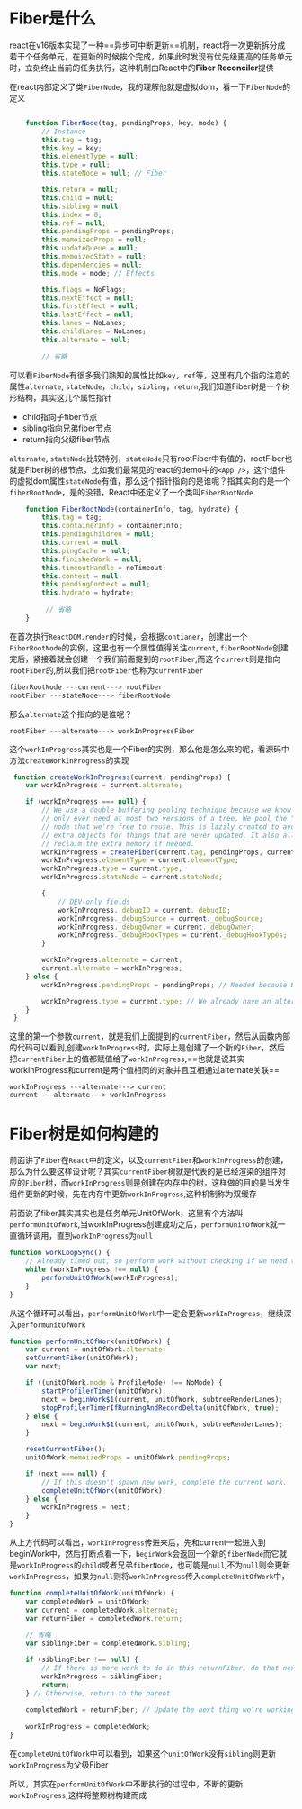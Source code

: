 # Fiber是什么

react在v16版本实现了一种==异步可中断更新==机制，react将一次更新拆分成若干个任务单元，在更新的时候挨个完成，如果此时发现有优先级更高的任务单元时，立刻终止当前的任务执行，这种机制由React中的**Fiber Reconciler**提供

在react内部定义了类```FiberNode```，我的理解他就是虚拟dom，看一下```FiberNode```的定义
```javascript

    function FiberNode(tag, pendingProps, key, mode) {
        // Instance
        this.tag = tag;
        this.key = key;
        this.elementType = null;
        this.type = null;
        this.stateNode = null; // Fiber

        this.return = null;
        this.child = null;
        this.sibling = null;
        this.index = 0;
        this.ref = null;
        this.pendingProps = pendingProps;
        this.memoizedProps = null;
        this.updateQueue = null;
        this.memoizedState = null;
        this.dependencies = null;
        this.mode = mode; // Effects

        this.flags = NoFlags;
        this.nextEffect = null;
        this.firstEffect = null;
        this.lastEffect = null;
        this.lanes = NoLanes;
        this.childLanes = NoLanes;
        this.alternate = null;
        
        // 省略

```
可以看```FiberNode```有很多我们熟知的属性比如```key```，```ref```等，这里有几个指的注意的属性```alternate```, ```stateNode```，```child```，```sibling```，```return```,我们知道Fiber树是一个树形结构，其实这几个属性指针

- child指向子fiber节点
- sibling指向兄弟fiber节点
- return指向父级fiber节点

```alternate```, ```stateNode```比较特别，```stateNode```只有rootFiber中有值的，rootFiber也就是Fiber树的根节点，比如我们最常见的react的demo中的```<App />```，这个组件的虚拟dom属性```stateNode```有值，那么这个指针指向的是谁呢？指其实向的是一个```fiberRootNode```，是的没错，React中还定义了一个类叫```FiberRootNode```
```javascript
    function FiberRootNode(containerInfo, tag, hydrate) {
        this.tag = tag;
        this.containerInfo = containerInfo;
        this.pendingChildren = null;
        this.current = null;
        this.pingCache = null;
        this.finishedWork = null;
        this.timeoutHandle = noTimeout;
        this.context = null;
        this.pendingContext = null;
        this.hydrate = hydrate;
            
         // 省略
    }
```
在首次执行```ReactDOM.render```的时候，会根据```contianer```，创建出一个```FiberRootNode```的实例，这里也有一个属性值得关注```current```, ```fiberRootNode```创建完后，紧接着就会创建一个我们前面提到的```rootFiber```,而这个```current```则是指向```rootFiber```的,所以我们把```rootFiber```也称为```currentFiber```
```javascript
fiberRootNode ---current---> rootFiber
rootFiber ---stateNode---> fiberRootNode
```
那么```alternate```这个指向的是谁呢？
```
rootFiber ---alternate---> workInProgressFiber
```
这个```workInProgress```其实也是一个Fiber的实例，那么他是怎么来的呢，看源码中方法```createWorkInProgress```的实现
```javascript
 function createWorkInProgress(current, pendingProps) {
    var workInProgress = current.alternate;

    if (workInProgress === null) {
        // We use a double buffering pooling technique because we know that we'll
        // only ever need at most two versions of a tree. We pool the "other" unused
        // node that we're free to reuse. This is lazily created to avoid allocating
        // extra objects for things that are never updated. It also allow us to
        // reclaim the extra memory if needed.
        workInProgress = createFiber(current.tag, pendingProps, current.key, current.mode);
        workInProgress.elementType = current.elementType;
        workInProgress.type = current.type;
        workInProgress.stateNode = current.stateNode;

        {
            // DEV-only fields
            workInProgress._debugID = current._debugID;
            workInProgress._debugSource = current._debugSource;
            workInProgress._debugOwner = current._debugOwner;
            workInProgress._debugHookTypes = current._debugHookTypes;
        }

        workInProgress.alternate = current;
        current.alternate = workInProgress;
    } else {
        workInProgress.pendingProps = pendingProps; // Needed because Blocks store data on type.

        workInProgress.type = current.type; // We already have an alternate.
    }
 }
```
这里的第一个参数```current```，就是我们上面提到的```currentFiber```，然后从函数内部的代码可以看到,创建```workInProgress```时，实际上是创建了一个新的```Fiber```，然后把```currentFiber```上的值都赋值给了```workInProgress```,==也就是说其实workInProgress和current是两个值相同的对象并且互相通过alternate关联==
```
workInProgress ---alternate---> current
current ---alternate---> workInProgress
```

# Fiber树是如何构建的
前面讲了```Fiber```在```React```中的定义，以及```currentFiber```和```workInProgress```的创建，那么为什么要这样设计呢？其实```currentFiber```树就是代表的是已经渲染的组件对应的```Fiber```树，而```workInProgress```则是创建在内存中的树，这样做的目的是当发生组件更新的时候，先在内存中更新```workInProgress```,这种机制称为双缓存

前面说了fiber其实其实也是任务单元UnitOfWork，这里有个方法叫```performUnitOfWork```,当workInProgress创建成功之后，```performUnitOfWork```就一直循环调用，直到`workInProgress`为`null`
```javascript
function workLoopSync() {
    // Already timed out, so perform work without checking if we need to yield.
    while (workInProgress !== null) {
        performUnitOfWork(workInProgress);
    }
}
```
从这个循环可以看出，`performUnitOfWork`中一定会更新`workInProgress`，继续深入`performUnitOfWork`
```javascript
function performUnitOfWork(unitOfWork) {
    var current = unitOfWork.alternate;
    setCurrentFiber(unitOfWork);
    var next;

    if ((unitOfWork.mode & ProfileMode) !== NoMode) {
        startProfilerTimer(unitOfWork);
        next = beginWork$1(current, unitOfWork, subtreeRenderLanes);
        stopProfilerTimerIfRunningAndRecordDelta(unitOfWork, true);
    } else {
        next = beginWork$1(current, unitOfWork, subtreeRenderLanes);
    }

    resetCurrentFiber();
    unitOfWork.memoizedProps = unitOfWork.pendingProps;

    if (next === null) {
        // If this doesn't spawn new work, complete the current work.
        completeUnitOfWork(unitOfWork);
    } else {
        workInProgress = next;
    }
}
```
从上方代码可以看出，`workInProgress`传进来后，先和current一起进入到beginWork中，然后打断点看一下，`beginWork`会返回一个新的`fiberNode`而它就是`workInProgress`的`child`或者兄弟`fiberNode`，也可能是`null`,不为`null`则会更新`workInProgress`，如果为`null`则将`workInProgress`传入`completeUnitOfWork`中，
```javascript
function completeUnitOfWork(unitOfWork) {
    var completedWork = unitOfWork;
    var current = completedWork.alternate;
    var returnFiber = completedWork.return;
    
    // 省略
    var siblingFiber = completedWork.sibling;

    if (siblingFiber !== null) {
        // If there is more work to do in this returnFiber, do that next.
        workInProgress = siblingFiber;
        return;
    } // Otherwise, return to the parent
    
    completedWork = returnFiber; // Update the next thing we're working on in case something throws.
    
    workInProgress = completedWork;
}
```
在`completeUnitOfWork`中可以看到，如果这个`unitOfWork`没有`sibling`则更新`workInProgress`为父级Fiber

所以，其实在`performUnitOfWork`中不断执行的过程中，不断的更新`workInProgress`,这样将整颗树构建而成
